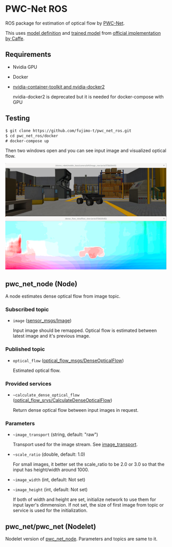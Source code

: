 # PWC-Net ROS

ROS package for estimation of optical flow by [PWC-Net](https://github.com/NVlabs/PWC-Net).

This uses [model definition](https://github.com/NVlabs/PWC-Net/blob/master/Caffe/model/pwc_net_test.prototxt) and [trained model](https://github.com/NVlabs/PWC-Net/blob/master/Caffe/model/pwc_net.caffemodel) from [official implementation by Caffe](https://github.com/NVlabs/PWC-Net/tree/master/Caffe).

## Requirements

* Nvidia GPU
* Docker
* [nvidia-container-toolkit and nvidia-docker2](https://github.com/NVIDIA/nvidia-docker)

  nvidia-docker2 is deprecated but it is needed for docker-compose with GPU

## Testing

```shell
$ git clone https://github.com/fujimo-t/pwc_net_ros.git
$ cd pwc_net_ros/docker
# docker-compose up
```

Then two windows open and you can see input image and visualized optical flow.

![result](image/test_result.png)

## pwc_net_node (Node)

A node estimates dense optical flow from image topic.

### Subscribed topic

* `image` ([sensor_msgs/Image](http://docs.ros.org/api/sensor_msgs/html/msg/Image.html))

  Input image should be remapped. Optical flow is estimated between latest image and it's previous image.

### Published topic

* `optical_flow` ([optical_flow_msgs/DenseOpticalFlow](https://github.com/ActiveIntelligentSystemsLab/optical_flow_msgs/blob/master/msg/DenseOpticalFlow.msg))

  Estimated optical flow.

### Provided services

* `~calculate_dense_optical_flow` ([optical_flow_srvs/CalculateDenseOpticalFlow](https://github.com/ActiveIntelligentSystemsLab/ros_optical_flow/blob/master/optical_flow_srvs/srv/CalculateDenseOpticalFlow.srv))

  Return dense optical flow between input images in request.

### Parameters

* `~image_transport` (string, default: "raw")

  Transport used for the image stream. See [image_transport](http://wiki.ros.org/image_transport).

* `~scale_ratio` (double, default: 1.0)

  For small images, it better set the scale_ratio to be 2.0 or 3.0 so that the input has height/width around 1000.

* `~image_width` (int, default: Not set)
* `~image_height` (int, default: Not set)

  If both of width and height are set, initialize network to use them for input layer's dimmension.
  If not set, the size of first image from topic or service is used for the initialization.

## pwc_net/pwc_net (Nodelet)

Nodelet version of [pwc_net_node](#pwc_net_node-(Node)).
Parameters and topics are same to it.